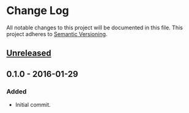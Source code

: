 # Change Log
All notable changes to this project will be documented in this file.
This project adheres to [Semantic Versioning](http://semver.org/).

## [Unreleased]

## 0.1.0 - 2016-01-29
### Added
- Initial commit.

[Unreleased]: https://github.com/exeto/react-redux-starter/compare/v0.1.0...HEAD
